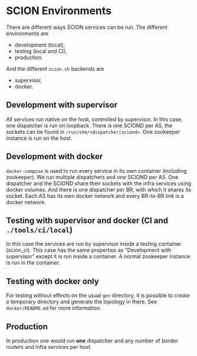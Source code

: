 # SCION Environments

There are different ways SCION services can be run. The different environments are

- development (local),
- testing (local and CI),
- production.

And the different `scion.sh` backends are

- supervisor,
- docker.

## Development with supervisor

All services run native on the host, controlled by supervisor. In this case, one dispatcher is run
on loopback. There is one SCIOND per AS, the sockets can be found in
`/run/shm/<dispatcher|sciond>`. One zookeeper instance is run on the host.

## Development with docker

`docker-compose` is used to run every service in its own container (including zookeeper). We run
multiple dispatchers and one SCIOND per AS. One dispatcher and the SCIOND share their sockets with
the infra services using docker volumes. And there is one dispatcher per BR, with which it shares its
socket. Each AS has its own docker network and every BR-to-BR link is a docker network.

## Testing with supervisor and docker (CI and `./tools/ci/local`)

In this case the services are run by supervisor inside a testing container (scion_ci). This case
has the same properties as "Development with supervisor" except it is run inside a container. A
normal zookeeper instance is run in the container.

## Testing with docker only

For testing without effects on the usual `gen` directory, it is possible to create a temporary
directory and generate the topology in there. See `docker/README.md` for more information.

## Production

In production one would run **one** dispatcher and any number of border routers and infra services
per host.
